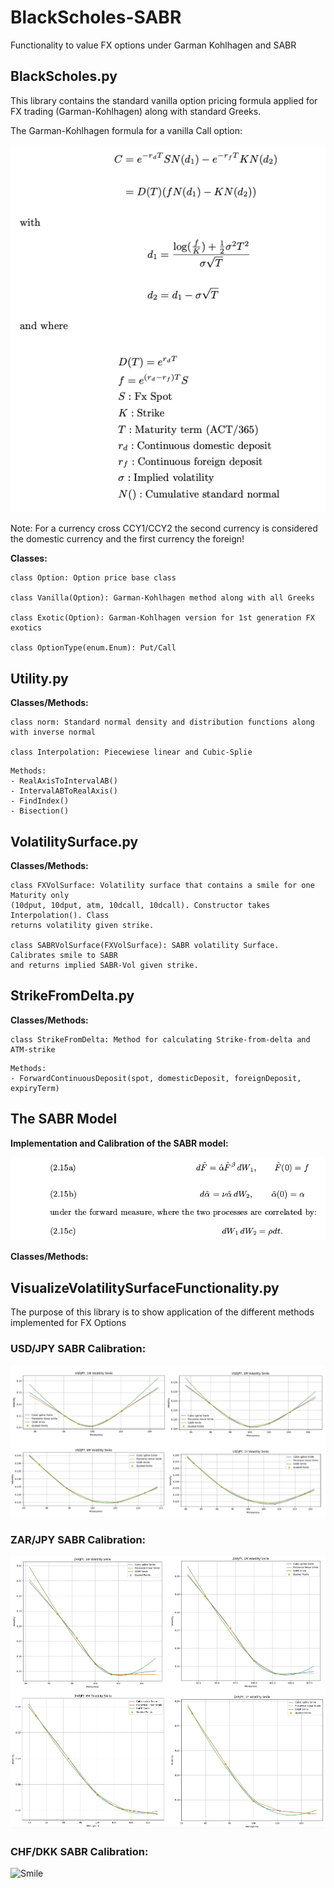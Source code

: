 # BlackScholes-SABR
Functionality to value FX options under Garman Kohlhagen and SABR


## BlackScholes.py

This library contains the standard vanilla option pricing formula applied for FX trading (Garman-Kohlhagen) along with standard Greeks.

The Garman-Kohlhagen formula for a vanilla Call option:

![Garman-Kohlhagen](https://github.com/henrik-lauritsen-ch/Pictures/blob/main/gk_call_v4.png)


Note: For a currency cross CCY1/CCY2 the second currency is considered the domestic currency and the first currency the foreign!

**Classes:**
```
class Option: Option price base class

class Vanilla(Option): Garman-Kohlhagen method along with all Greeks

class Exotic(Option): Garman-Kohlhagen version for 1st generation FX exotics

class OptionType(enum.Enum): Put/Call
```

## Utility.py
**Classes/Methods:**

```
class norm: Standard normal density and distribution functions along with inverse normal

class Interpolation: Piecewiese linear and Cubic-Splie 
```

```
Methods:
- RealAxisToIntervalAB()
- IntervalABToRealAxis()
- FindIndex()
- Bisection()
```

## VolatilitySurface.py
**Classes/Methods:**

```
class FXVolSurface: Volatility surface that contains a smile for one Maturity only 
(10dput, 10dput, atm, 10dcall, 10dcall). Constructor takes Interpolation(). Class 
returns volatility given strike.

class SABRVolSurface(FXVolSurface): SABR volatility Surface. Calibrates smile to SABR 
and returns implied SABR-Vol given strike.

```


## StrikeFromDelta.py
**Classes/Methods:**

```
class StrikeFromDelta: Method for calculating Strike-from-delta and ATM-strike
```
```
Methods:
- ForwardContinuousDeposit(spot, domesticDeposit, foreignDeposit, expiryTerm)
```



## The SABR Model
**Implementation and Calibration of the SABR model:**

 ![Smile](https://github.com/henrik-lauritsen-ch/Pictures/blob/main/sabr2_equations.png)

**Classes/Methods:**

## VisualizeVolatilitySurfaceFunctionality.py
The purpose of this library is to show application of the different methods implemented for FX Options

### USD/JPY SABR Calibration:
![Smile](https://github.com/henrik-lauritsen-ch/Pictures/blob/main/sabr_USDJPY.png)

### ZAR/JPY SABR Calibration:
![Smile](https://github.com/henrik-lauritsen-ch/Pictures/blob/main/sabr_ZARJPY.png)

### CHF/DKK SABR Calibration:
![Smile](https://github.com/henrik-lauritsen-ch/Pictures/blob/main/sabr_CHFDKK.png)

